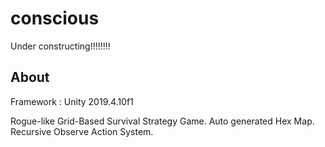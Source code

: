 # conscious
Under constructing!!!!!!!!

## About
Framework : Unity 2019.4.10f1

Rogue-like Grid-Based Survival Strategy Game.
Auto generated Hex Map.
Recursive Observe Action System.

